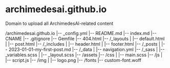 # archimedesai.github.io
Domain to upload all ArchimedesAI-related content

/archimedesai.github.io
|-- _config.yml
|-- README.md
|-- index.md
|-- CNAME
|-- .gitignore
|-- Gemfile
|-- 404.html
|-- /_layouts
|   |-- default.html
|   |-- post.html
|-- /_includes
|   |-- header.html
|   |-- footer.html
|-- /_posts
|   |-- 2023-01-01-my-first-post.md
|-- /_data
|   |-- navigation.yml
|-- /_sass
|   |-- _variables.scss
|   |-- _layout.scss
|-- /assets
    |-- /css
    |   |-- main.scss
    |-- /js
    |   |-- script.js
    |-- /img
    |   |-- logo.png
    |-- /fonts
        |-- custom-font.woff


